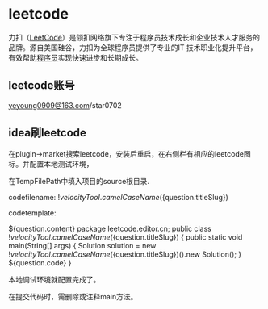 # leetcode

力扣（[LeetCode](https://baike.baidu.com/item/LeetCode/49851003)）是领扣网络旗下专注于程序员技术成长和企业技术人才服务的品牌。源自美国硅谷，力扣为全球程序员提供了专业的IT 技术职业化提升平台，有效帮助[程序员](https://baike.baidu.com/item/程序员/62748)实现快速进步和长期成长。

## leetcode账号

yeyoung0909@163.com/star0702

## idea刷leetcode

在plugin->market搜索leetcode，安装后重启，在右侧栏有相应的leetcode图标。并配置本地测试环境，

在TempFilePath中填入项目的source根目录.

codefilename: $!velocityTool.camelCaseName(${question.titleSlug})

codetemplate: 

${question.content}
package leetcode.editor.cn;
public class $!velocityTool.camelCaseName(${question.titleSlug}) {
    public static void main(String[] args) {
        Solution solution = new $!velocityTool.camelCaseName(${question.titleSlug})().new Solution();
    }
    ${question.code}
}

本地调试环境就配置完成了。

在提交代码时，需删除或注释main方法。

